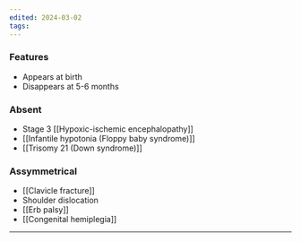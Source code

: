 ```yaml
---
edited: 2024-03-02
tags:
---
```

### Features
- Appears at birth
- Disappears at 5-6 months

### Absent
- Stage 3 [[Hypoxic-ischemic encephalopathy]]
- [[Infantile hypotonia (Floppy baby syndrome)]]
- [[Trisomy 21 (Down syndrome)]]
### Assymmetrical
- [[Clavicle fracture]]
- Shoulder dislocation
- [[Erb palsy]]
- [[Congenital hemiplegia]]


---

